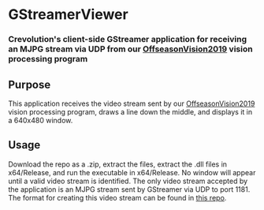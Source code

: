 # GStreamerViewer

### Crevolution's client-side GStreamer application for receiving an MJPG stream via UDP from our [OffseasonVision2019](https://github.com/CrevolutionRoboticsProgramming/OffseasonVision2019) vision processing program

## Purpose

This application receives the video stream sent by our [OffseasonVision2019](https://github.com/CrevolutionRoboticsProgramming/OffseasonVision2019) vision processing program, draws a line down the middle, and displays it in a 640x480 window.

## Usage

Download the repo as a .zip, extract the files, extract the .dll files in x64/Release, and run the executable in x64/Release. No window will appear until a valid video stream is identified. The only video stream accepted by the application is an MJPG stream sent by GStreamer via UDP to port 1181. The format for creating this video stream can be found in [this repo](https://github.com/CrevolutionRoboticsProgramming/OffseasonVision2019).
